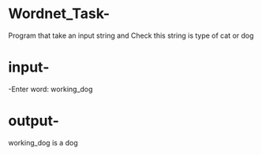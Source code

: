 # Wordnet_Task-
Program that take an input  string  and Check this string is type of cat or dog
# input-
-Enter word: 
working_dog 
# output-
working_dog is a dog 
